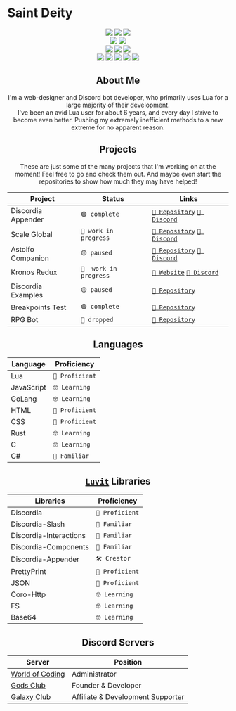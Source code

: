 
# Saint Deity

 <div align="center">
	<img src="https://img.shields.io/badge/-HTML5-E34F26?logo=html5&logoColor=fff&style=for-the-badge" />
	<img src="https://img.shields.io/badge/-CSS3-1572B6?logo=css3&logoColor=fff&style=for-the-badge" />
	<img src="https://img.shields.io/badge/-Markdown-000000?logo=css3&logoColor=fff&style=for-the-badge" />
	<br>
	<img src="https://img.shields.io/badge/-JSON-000000?logo=json&logoColor=fff&style=for-the-badge" />
	<img src="https://img.shields.io/badge/-MongoDB-47A248?logo=mongodb&logoColor=fff&style=for-the-badge" />
	<br>
	<img src="https://img.shields.io/badge/-Node.js-339933?logo=node.js&logoColor=fff&style=for-the-badge" />
	<img src="https://img.shields.io/badge/-Axios.js-5A29E4?logo=axios&logoColor=fff&style=for-the-badge" />
	<img src="https://img.shields.io/badge/-Express.js-000000?logo=express&logoColor=fff&style=for-the-badge" />
	<br>
	<img src="https://img.shields.io/badge/-Lua-2C2D72?logo=lua&logoColor=fff&style=for-the-badge" />
	<img src="https://img.shields.io/badge/-JavaScript-F7DF1E?logo=javascript&logoColor=000&style=for-the-badge" />
	<img src="https://img.shields.io/badge/-C%20Sharp-239120?logo=c-sharp&logoColor=fff&style=for-the-badge" />
	<img src="https://res.cloudinary.com/practicaldev/image/fetch/s--KR6jSVNe--/c_limit%2Cf_auto%2Cfl_progressive%2Cq_auto%2Cw_880/https://img.shields.io/badge/Java-ED8B00%3Fstyle%3Dfor-the-badge%26logo%3Djava%26logoColor%3Dwhite">
	<img src="https://img.shields.io/badge/-Kotlin-7F52FF?logo=kotlin&logoColor=fff&style=for-the-badge"
</div>

## About Me
I'm a web-designer and Discord bot developer, who
primarily uses Lua for a large majority of their development.<br />
I've been an avid Lua user for about 6 years, and every day I
strive to become even better. Pushing my extremely inefficient
methods to a new extreme for no apparent reason.

## Projects

These are just some of the many projects that I'm working
on at the moment! Feel free to go and check them out.
And maybe even start the repositories to show how much
they may have helped!

| Project | Status | Links |
| ----- | ----- | ----- |
| Discordia Appender | `🟢 complete` | [`🔗 Repository`](https://github.com/saint-deity/discordia-appender) [`🔗 Discord`](https://discord.gg/program) |
| Scale Global | `🔵 work in progress` | [`🔗 Repository`](https://github.com/saint-deity/scale-global) [`🔗 Discord`](https://discord.gg/gods-club)|
| Astolfo Companion | `🟡 paused` | [`🔗 Repository`](https://github.com/saint-deity/astolfo-companion) [`🔗 Discord`](https://discord.gg/program) |
| Kronos Redux | `🔵  work in progress` | [`🔗 Website`](https://godsclub.net/kronos) [`🔗 Discord`](https://discord,gg/gods-club) |
| Discordia Examples | `🟡 paused` | [`🔗 Repository`](https://github.com/saint-deity/discordia-examples) |
| Breakpoints Test | `🟢 complete` | [`🔗 Repository`](https://github.com/saint-deity/breakpoints) |
| RPG Bot | `🔴 dropped` | [`🔗 Repository`](https://github.com/saint-deity/rpg-bot) |

## Languages

| Language | Proficiency |
| ----- | ----- |
| Lua | `💪 Proficient` |
| JavaScript | `🤓 Learning` |
| GoLang | `🤓 Learning` |
| HTML | `💪 Proficient` |
| CSS | `💪 Proficient` |
| Rust | `🤓 Learning` |
| C | `🤓 Learning` |
| C# | `🤔 Familiar` |

## [`Luvit`](https://luvit.io) Libraries

| Libraries | Proficiency |
| ----- | ----- |
| Discordia | `💪 Proficient` |
| Discordia-Slash | `🤔 Familiar` |
| Discordia-Interactions | `🤔 Familiar` |
| Discordia-Components | `🤔 Familiar` 
| Discordia-Appender | `🛠️ Creator` |
| PrettyPrint | `💪 Proficient` |
| JSON | `💪 Proficient` |
| Coro-Http | `🤓 Learning` |
| FS | `🤓 Learning` |
| Base64 | `🤓 Learning` |

## Discord Servers

| Server | Position |
| ----- | ----- |
| [World of Coding](https://discord.gg/program) | Administrator |
| [Gods Club](https://discord.gg/gods-club) | Founder & Developer |
| [Galaxy Club](https://discord.gg/pZ8D8vqRqX) | Affiliate & Development Supporter |
